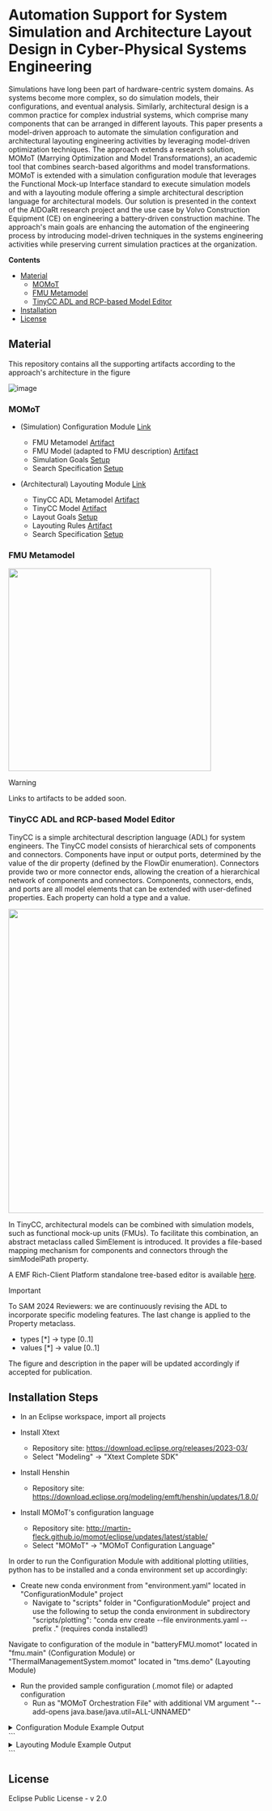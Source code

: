 # Automation Support for System Simulation and Architecture Layout Design in Cyber-Physical Systems Engineering

Simulations have long been part of hardware-centric system domains. As systems become more complex, so do simulation models, their configurations, and eventual analysis. 
Similarly, architectural design is a common practice for complex industrial systems, which comprise many components that can be arranged in different layouts. This paper presents a model-driven approach to automate the simulation configuration and architectural layouting engineering activities by leveraging model-driven optimization techniques.
The approach extends a research solution, MOMoT (Marrying Optimization and Model Transformations), an academic tool that combines search-based algorithms and model transformations. 
MOMoT is extended with a simulation configuration module that leverages the Functional Mock-up Interface standard to execute simulation models and with a layouting module offering a simple architectural description language for architectural models. Our solution is presented in the context of the AIDOaRt research project and the use case by Volvo Construction Equipment (CE) on engineering a battery-driven construction machine. The approach's main goals are enhancing the automation of the engineering process by introducing model-driven techniques in the systems engineering activities while preserving current simulation practices at the organization.

**Contents**
* [Material](#material)
    * [MOMoT](#momot)
    * [FMU Metamodel](#fmu-metamodel)
    * [TinyCC ADL and RCP-based Model Editor](#tinycc-adl-and-rcp-based-model-editor)
* [Installation](#installation-steps)
* [License](#license)

## Material

This repository contains all the supporting artifacts according to the approach's architecture in the figure

![image](https://github.com/jku-win-se/MOMoT4SAM2024/assets/925612/44401109-f97d-4137-b2fa-511b285d0970)

### MOMoT
- (Simulation) Configuration Module [Link](ConfigurationModule/src/fmu/main/batteryFMU.momot)
    - FMU Metamodel [Artifact](ConfigurationModule/metamodel/FMUModel.ecore)
    - FMU Model (adapted to FMU description) [Artifact](ConfigurationModule/models/FMU_skeleton.xmi)
    - Simulation Goals [Setup](https://github.com/jku-win-se/MOMoT4SAM2024/blob/main/ConfigurationModule/src/fmu/main/batteryFMU.momot#L64-L77)
    - Search Specification [Setup](https://github.com/jku-win-se/MOMoT4SAM2024/blob/main/ConfigurationModule/src/fmu/main/batteryFMU.momot#L79-L91)

- (Architectural) Layouting Module [Link](LayoutingModule/src/tms/demo/ThermalManagementSystem.momot)
    - TinyCC ADL Metamodel [Artifact](https://github.com/jku-win-se/TinyCC-ADL/blob/main/TinyCC/model/tinycc.ecore)
    - TinyCC Model [Artifact](LayoutingModule/models/TinyCC_input.xmi)
    - Layout Goals [Setup](https://github.com/jku-win-se/MOMoT4SAM2024/blob/main/LayoutingModule/src/tms/demo/ThermalManagementSystem.momot#L81-L88)
    - Layouting Rules [Artifact](LayoutingModule/transformations/tinycc.henshin)
    - Search Specification [Setup](https://github.com/jku-win-se/MOMoT4SAM2024/blob/main/LayoutingModule/src/tms/demo/ThermalManagementSystem.momot#L60-L70)


### FMU Metamodel

<img src="https://github.com/jku-win-se/MOMoT4SAM2024/assets/925612/ff0ac3ca-24b0-4dd6-83e8-3115bc5b2371" width="400" />

> [!WARNING]
> Links to artifacts to be added soon.

### TinyCC ADL and RCP-based Model Editor
TinyCC is a simple architectural description language (ADL) for system engineers. The TinyCC model consists of hierarchical sets of components and connectors. Components have input or output ports, determined by the value of the dir property (defined by the FlowDir enumeration). Connectors provide two or more connector ends, allowing the creation of a hierarchical network of components and connectors. Components, connectors, ends, and ports are all model elements that can be extended with user-defined properties. Each property can hold a type and a value.

<img src="https://github.com/jku-win-se/MOMoT4SAM2024/assets/925612/a24effd1-fd11-4f93-bec2-5a8d3a1f464e" width="600" />

In TinyCC, architectural models can be combined with simulation models, such as functional mock-up units (FMUs). To facilitate this combination, an abstract metaclass called SimElement is introduced. It provides a file-based mapping mechanism for components and connectors through the simModelPath property.

A EMF Rich-Client Platform standalone tree-based editor is available [here](https://github.com/jku-win-se/TinyCC-ADL).


> [!IMPORTANT]
> To SAM 2024 Reviewers: we are continuously revising the ADL to incorporate specific modeling features. The last change is  applied to the Property metaclass. 
> - types \[\*\] \-\> type \[0..1]
> - values \[\*\] \-\> value \[0..1]
>   
> The figure and description in the paper will be updated accordingly if accepted for publication.

## Installation Steps

- In an Eclipse workspace, import all projects

- Install Xtext

  - Repository site: https://download.eclipse.org/releases/2023-03/
  - Select "Modeling" -> "Xtext Complete SDK"

- Install Henshin

  - Repository site: https://download.eclipse.org/modeling/emft/henshin/updates/1.8.0/

- Install MOMoT's configuration language

  - Repository site: http://martin-fleck.github.io/momot/eclipse/updates/latest/stable/
  - Select "MOMoT" -> "MOMoT Configuration Language"

In order to run the Configuration Module with additional plotting utilities, python has to be installed and a conda environment set up accordingly:

- Create new conda environment from "environment.yaml" located in "ConfigurationModule" project
  - Navigate to "scripts" folder in "ConfigurationModule" project and use the following to setup the conda environment in subdirectory "scripts/plotting": "conda env create --file environments.yaml --prefix ." (requires conda installed!)

Navigate to configuration of the module in "batteryFMU.momot" located in "fmu.main" (Configuration Module) or "ThermalManagementSystem.momot" located in "tms.demo" (Layouting Module)

- Run the provided sample configuration (.momot file) or adapted configuration
    - Run as "MOMoT Orchestration File" with additional VM argument "--add-opens java.base/java.util=ALL-UNNAMED"

<details>
  <summary>Configuration Module Example Output</summary>
  
  ```
Search started.
-------------------------------------------------------
Search
-------------------------------------------------------
InputModel:      models/FMU.xmi
Objectives:      [TotalTractiveEnergy, TotalBatteryLosses, SoC]
NrObjectives:    3
Constraints:     []
NrConstraints:   0
Transformations: [transformations/fmu.henshin]
Units:           [Rule setInput(name, val)]
SolutionLength:  3
PopulationSize:  10
Iterations:      100
MaxEvaluations:  1000
AlgorithmRuns:   1
---------------------------
Run 'NSGAII' 1 times...
log4j:WARN No appenders could be found for logger (no.ntnu.ihb.fmi4j.importer.fmi2.AbstractModelInstance).
log4j:WARN Please initialize the log4j system properly.
log4j:WARN See http://logging.apache.org/log4j/1.2/faq.html#noconfig for more info.
[18:23:29.799] Run 1 of 1 started.
[18:24:20.597] Run 1 of 1 terminated after 0:00:50.794 (50794 ms).
[18:24:20.597] Total runtime for 1 seeds: 0:00:50.798 (50798 ms).
-------------------------------------------------------
Results
-------------------------------------------------------
- Save objectives of all algorithms to 'output/objectives/objective_values.txt'
---------------------------
Objectives of all algorithms
---------------------------
1.72594043438937 0.8852611877183272 -63.40850045443646
1.72594043438937 1.073015691445456 -63.83175415900486

- Save solutions of all algorithms to 'output/solutions/objective_values.txt'
- Save solutions of all algorithms to 'output/solutions/objective_values.txt'
- Save models of all algorithms to 'output/models/'
Exit Code: 0
Search finished.
  ```
  </details>
  ```

  
<details>
  <summary>Layouting Module Example Output</summary>
  
  ```

  Search started.
-------------------------------------------------------
Search
-------------------------------------------------------
InputModel:      models/TinyCC_input.xmi
Objectives:      [FlowCountMax, FlowCountMin, SolutionLength]
NrObjectives:    3
Constraints:     [allTypesUsed]
NrConstraints:   1
Transformations: [transformations/tinycc.henshin]
Units:           [SequentialUnit connectComponent(var toId, var fromId, var toType), SequentialUnit changeComponent(var fromId, var toId)]
SolutionLength:  10
PopulationSize:  30
Iterations:      33
MaxEvaluations:  1000
AlgorithmRuns:   1
---------------------------
Run 'NSGAII' 1 times...
[18:30:51.973] Run 1 of 1 started.
[18:30:59.423] Run 1 of 1 terminated after 0:00:07.446 (7446 ms).
[18:30:59.424] Total runtime for 1 seeds: 0:00:07.450 (7450 ms).
-------------------------------------------------------
Analysis
-------------------------------------------------------
---------------------------
Analysis Results
---------------------------
---------------------------
- Save Analysis to 'output/analysis/analysis.txt'
- Save Indicator BoxPlots to 'output/analysis/'
-------------------------------------------------------
Results
-------------------------------------------------------
- Save objectives of all algorithms to 'output/objectives/objective_values.txt'
---------------------------
Objectives of all algorithms
---------------------------
-2.0 2.0 7.0
-3.0 3.0 7.0

- Save solutions of all algorithms to 'output/solutions/all_solutions.txt'
- Save solutions of all algorithms to 'output/solutions/all_solutions.txt'
- Save models of all algorithms to 'output/models/'
Search finished.
  ```
  </details>
  ```

## License

Eclipse Public License - v 2.0

